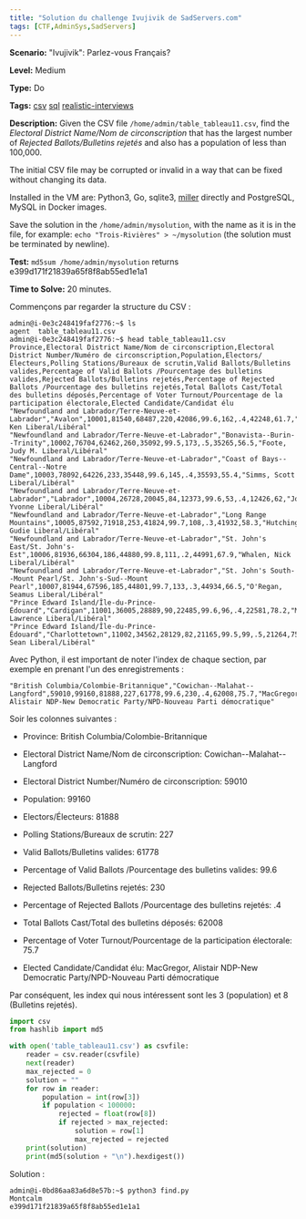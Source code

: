 ```yaml
---
title: "Solution du challenge Ivujivik de SadServers.com"
tags: [CTF,AdminSys,SadServers]
---
```


**Scenario:** "Ivujivik": Parlez-vous Français?

**Level:** Medium

**Type:** Do

**Tags:** [csv](https://sadservers.com/tag/csv)   [sql](https://sadservers.com/tag/sql)   [realistic-interviews](https://sadservers.com/tag/realistic-interviews)  

**Description:** Given the CSV file `/home/admin/table_tableau11.csv`, find the *Electoral District Name/Nom de circonscription* that has the largest number of *Rejected Ballots/Bulletins rejetés* and also has a population of less than 100,000.

The initial CSV file may be corrupted or invalid in a way that can be fixed without changing its data.

Installed in the VM are: Python3, Go, sqlite3, [miller](https://miller.readthedocs.io/en/latest/) directly and PostgreSQL, MySQL in Docker images.

Save the solution in the `/home/admin/mysolution`, with the name as it is in the file, for example: `echo "Trois-Rivières" > ~/mysolution` (the solution must be terminated by newline).

**Test:** `md5sum /home/admin/mysolution` returns e399d171f21839a65f8f8ab55ed1e1a1

**Time to Solve:** 20 minutes.

Commençons par regarder la structure du CSV :

```console
admin@i-0e3c248419faf2776:~$ ls
agent  table_tableau11.csv
admin@i-0e3c248419faf2776:~$ head table_tableau11.csv 
Province,Electoral District Name/Nom de circonscription,Electoral District Number/Numéro de circonscription,Population,Electors/Électeurs,Polling Stations/Bureaux de scrutin,Valid Ballots/Bulletins valides,Percentage of Valid Ballots /Pourcentage des bulletins valides,Rejected Ballots/Bulletins rejetés,Percentage of Rejected Ballots /Pourcentage des bulletins rejetés,Total Ballots Cast/Total des bulletins déposés,Percentage of Voter Turnout/Pourcentage de la participation électorale,Elected Candidate/Candidat élu
"Newfoundland and Labrador/Terre-Neuve-et-Labrador","Avalon",10001,81540,68487,220,42086,99.6,162,.4,42248,61.7,"McDonald, Ken Liberal/Libéral"
"Newfoundland and Labrador/Terre-Neuve-et-Labrador","Bonavista--Burin--Trinity",10002,76704,62462,260,35092,99.5,173,.5,35265,56.5,"Foote, Judy M. Liberal/Libéral"
"Newfoundland and Labrador/Terre-Neuve-et-Labrador","Coast of Bays--Central--Notre Dame",10003,78092,64226,233,35448,99.6,145,.4,35593,55.4,"Simms, Scott Liberal/Libéral"
"Newfoundland and Labrador/Terre-Neuve-et-Labrador","Labrador",10004,26728,20045,84,12373,99.6,53,.4,12426,62,"Jones, Yvonne Liberal/Libéral"
"Newfoundland and Labrador/Terre-Neuve-et-Labrador","Long Range Mountains",10005,87592,71918,253,41824,99.7,108,.3,41932,58.3,"Hutchings, Gudie Liberal/Libéral"
"Newfoundland and Labrador/Terre-Neuve-et-Labrador","St. John's East/St. John's-Est",10006,81936,66304,186,44880,99.8,111,.2,44991,67.9,"Whalen, Nick Liberal/Libéral"
"Newfoundland and Labrador/Terre-Neuve-et-Labrador","St. John's South--Mount Pearl/St. John's-Sud--Mount Pearl",10007,81944,67596,185,44801,99.7,133,.3,44934,66.5,"O'Regan, Seamus Liberal/Libéral"
"Prince Edward Island/Île-du-Prince-Édouard","Cardigan",11001,36005,28889,90,22485,99.6,96,.4,22581,78.2,"MacAulay, Lawrence Liberal/Libéral"
"Prince Edward Island/Île-du-Prince-Édouard","Charlottetown",11002,34562,28129,82,21165,99.5,99,.5,21264,75.6,"Casey, Sean Liberal/Libéral"
```

Avec Python, il est important de noter l'index de chaque section, par exemple en prenant l'un des enregistrements :

```csv
"British Columbia/Colombie-Britannique","Cowichan--Malahat--Langford",59010,99160,81888,227,61778,99.6,230,.4,62008,75.7,"MacGregor, Alistair NDP-New Democratic Party/NPD-Nouveau Parti démocratique"
```

Soir les colonnes suivantes :

- Province: British Columbia/Colombie-Britannique

- Electoral District Name/Nom de circonscription: Cowichan--Malahat--Langford

- Electoral District Number/Numéro de circonscription: 59010

- Population: 99160

- Electors/Électeurs: 81888

- Polling Stations/Bureaux de scrutin: 227

- Valid Ballots/Bulletins valides: 61778

- Percentage of Valid Ballots /Pourcentage des bulletins valides: 99.6

- Rejected Ballots/Bulletins rejetés: 230

- Percentage of Rejected Ballots /Pourcentage des bulletins rejetés: .4

- Total Ballots Cast/Total des bulletins déposés: 62008

- Percentage of Voter Turnout/Pourcentage de la participation électorale: 75.7

- Elected Candidate/Candidat élu: MacGregor, Alistair NDP-New Democratic Party/NPD-Nouveau Parti démocratique

Par conséquent, les index qui nous intéressent sont les 3 (population) et 8 (Bulletins rejetés).

```python
import csv
from hashlib import md5

with open('table_tableau11.csv') as csvfile:
    reader = csv.reader(csvfile)
    next(reader)
    max_rejected = 0
    solution = ""
    for row in reader:
        population = int(row[3])
        if population < 100000:
            rejected = float(row[8])
            if rejected > max_rejected:
                solution = row[1]
                max_rejected = rejected
    print(solution)
    print(md5(solution + "\n").hexdigest())
```

Solution :

```console
admin@i-0bd86aa83a6d8e57b:~$ python3 find.py 
Montcalm
e399d171f21839a65f8f8ab55ed1e1a1
```
